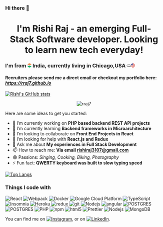 ### Hi there 👋

# <div align="center">I'm  Rishi Raj - an emerging Full-Stack Software developer. Looking to learn new tech everyday! </div>

### I'm from <img src="./logos/india.svg" width="13"/> <b>India</b>, currently living in Chicago,USA <img src="./logos/cloud-gate.svg" width="13"/><img src="./logos/united-states-of-america.svg" width="13"/>

#### Recruiters please send me a direct email or checkout my portfolio here: *https://rraj7.github.io*
[![Rishi's GitHub stats](https://github-readme-stats.vercel.app/api?username=rraj7&show_icons=true)](https://github.com/rraj7/github-readme-stats)

<p align="center"> <img src="https://komarev.com/ghpvc/?username=rraj7" alt="rraj7" /> </p>
<!--
**rraj7/rraj7** is a ✨ _special_ ✨ repository because its `README.md` (this file) appears on your GitHub profile.
-->
Here are some ideas to get you started:

- 🔭 I’m currently working on **PHP based backend REST API projects**
- 🌱 I’m currently learning **Backend frameworks in Microarchitecture**
- 👯 I’m looking to collaborate on **Front End Projects in React**
- 🤔 I’m looking for help with **React.js and Redux**
- 💬 Ask me about **My experiences in Full Stack Development**
- 📫 How to reach me: **Via email rishiraj3107@gmail.com**
- 😄 Passions: *Singing, Cooking, Biking, Photography*
- ⚡ Fun fact: **QWERTY keyboard was built to slow typing speed**

[![Top Langs](https://github-readme-stats.vercel.app/api/top-langs/?username=rraj7&layout=compact)](https://github.com/rraj7/github-readme-stats)

<h3>Things I code with</h3>
<p>
  <img alt="React" src="https://img.shields.io/badge/-React-45b8d8?style=flat-square&logo=react&logoColor=white" />
  <img alt="Webpack" src="https://img.shields.io/badge/-Webpack-8DD6F9?style=flat-square&logo=webpack&logoColor=white" /> 
  <img alt="Docker" src="https://img.shields.io/badge/-Docker-46a2f1?style=flat-square&logo=docker&logoColor=white" />
  
  <img alt="Google Cloud Platform" src="https://img.shields.io/badge/-Google_Cloud_Platform-1a73e8?style=flat-square&logo=google-cloud&logoColor=white" />
  <img alt="TypeScript" src="https://img.shields.io/badge/-TypeScript-007ACC?style=flat-square&logo=typescript&logoColor=white" />
  <img alt="Insomnia" src="https://img.shields.io/badge/-Insomnia-5849BE?style=flat-square&logo=insomnia&logoColor=white" />
  
  <img alt="Heroku" src="https://img.shields.io/badge/-Heroku-430098?style=flat-square&logo=heroku&logoColor=white" />
  <img alt="redux" src="https://img.shields.io/badge/-Redux-764ABC?style=flat-square&logo=redux&logoColor=white" />  
  <img alt="git" src="https://img.shields.io/badge/-Git-F05032?style=flat-square&logo=git&logoColor=white" />
  <img alt="Nodejs" src="https://img.shields.io/badge/-Nodejs-43853d?style=flat-square&logo=Node.js&logoColor=white" />
  <img alt="angular" src="https://img.shields.io/badge/-Angular-DD0031?style=flat-square&logo=angular&logoColor=white" />
  <img alt="POSTGRES" src="https://img.shields.io/badge/Postgres-Postgres-blue?style=flat-square&logo=postgres&logoColor=white" />
  <img alt="POSTGRES" src="https://img.shields.io/badge/Postgres-Postgres-blue?style=flat-square&logo=postgres&logoColor=white" />
  <img alt="PHP" src="https://img.shields.io/badge/php-PHP-blue?style=flat-square&logo=php&logoColor=white" />
  <img alt="npm" src="https://img.shields.io/badge/-NPM-CB3837?style=flat-square&logo=npm&logoColor=white" />
  <img alt="html5" src="https://img.shields.io/badge/-HTML5-E34F26?style=flat-square&logo=html5&logoColor=white" />
  <img alt="Prettier" src="https://img.shields.io/badge/-Prettier-F7B93E?style=flat-square&logo=prettier&logoColor=white" />
  <img alt="Nodejs" src="https://img.shields.io/badge/sql-SQL-red?style=flat-square&logo=sql&logoColor=white" />
  <img alt="MongoDB" src="https://img.shields.io/badge/-MongoDB-13aa52?style=flat-square&logo=mongodb&logoColor=white" />
  
</p>
<!-- Actual text -->

You can find me on [![Instagram][1.2]][1], or on [![LinkedIn][2.2]][2].

<!-- Icons -->

[1.2]: http://i.imgur.com/wWzX9uB.png (twitter icon without padding)
[2.2]: https://raw.githubusercontent.com/MartinHeinz/MartinHeinz/master/linkedin-3-16.png (LinkedIn icon without padding)

<!-- Links to your social media accounts -->

[1]: https://www.instagram.com/rishi_raj31/
[2]: https://www.linkedin.com/in/rishiraj31/
